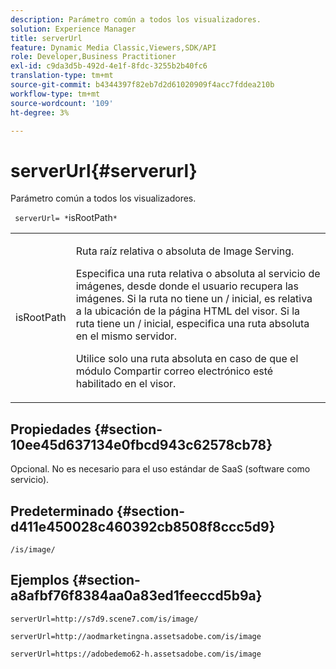 ```yaml
---
description: Parámetro común a todos los visualizadores.
solution: Experience Manager
title: serverUrl
feature: Dynamic Media Classic,Viewers,SDK/API
role: Developer,Business Practitioner
exl-id: c9da3d5b-492d-4e1f-8fdc-3255b2b40fc6
translation-type: tm+mt
source-git-commit: b4344397f82eb7d2d61020909f4acc7fddea210b
workflow-type: tm+mt
source-wordcount: '109'
ht-degree: 3%

---
```


# serverUrl{#serverurl}

Parámetro común a todos los visualizadores.

` serverUrl= *`isRootPath`*`

<table id="table_9B98C97485DD4DEB8A6ECBCE8DF6B886"> 
 <tbody> 
  <tr> 
   <td colname="col1"> <p> <span class="codeph"> <span class="varname"> isRootPath</span> </span> </p> </td> 
   <td colname="col2"> <p>Ruta raíz relativa o absoluta de Image Serving. </p> <p> Especifica una ruta relativa o absoluta al servicio de imágenes, desde donde el usuario recupera las imágenes. Si la ruta no tiene un <span class="filepath"> /</span> inicial, es relativa a la ubicación de la página HTML del visor. Si la ruta tiene un <span class="filepath"> /</span> inicial, especifica una ruta absoluta en el mismo servidor. </p> <p> Utilice solo una ruta absoluta en caso de que el módulo Compartir correo electrónico esté habilitado en el visor. </p> </td> 
  </tr> 
 </tbody> 
</table>

## Propiedades {#section-10ee45d637134e0fbcd943c62578cb78}

Opcional. No es necesario para el uso estándar de SaaS (software como servicio).

## Predeterminado {#section-d411e450028c460392cb8508f8ccc5d9}

`/is/image/`

## Ejemplos {#section-a8afbf76f8384aa0a83ed1feeccd5b9a}

```
serverUrl=http://s7d9.scene7.com/is/image/
```

```
serverUrl=http://aodmarketingna.assetsadobe.com/is/image
```

```
serverUrl=https://adobedemo62-h.assetsadobe.com/is/image
```
